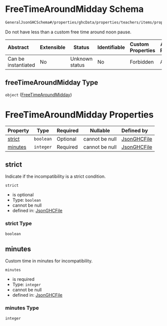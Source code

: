 # FreeTimeAroundMidday Schema

```txt
GeneralJsonGHCSchema#/properties/ghcData/properties/teachers/items/properties/settings/items/properties/incompatibilities/properties/freeTimeAroundMidday
```

Do not have less than a custom free time around noon pause.


| Abstract            | Extensible | Status         | Identifiable | Custom Properties | Additional Properties | Access Restrictions | Defined In                                                         |
| :------------------ | ---------- | -------------- | ------------ | :---------------- | --------------------- | ------------------- | ------------------------------------------------------------------ |
| Can be instantiated | No         | Unknown status | No           | Forbidden         | Allowed               | none                | [ghc.schema.json\*](../out/ghc.schema.json "open original schema") |

## freeTimeAroundMidday Type

`object` ([FreeTimeAroundMidday](ghc-properties-ghcdata-properties-teachers-teacher-properties-settings-periodsetting-properties-incompatibilities-properties-freetimearoundmidday.md))

# FreeTimeAroundMidday Properties

| Property            | Type      | Required | Nullable       | Defined by                                                                                                                                                                                                                                                                                                                                                            |
| :------------------ | --------- | -------- | -------------- | :-------------------------------------------------------------------------------------------------------------------------------------------------------------------------------------------------------------------------------------------------------------------------------------------------------------------------------------------------------------------- |
| [strict](#strict)   | `boolean` | Optional | cannot be null | [JsonGHCFile](ghc-properties-ghcdata-properties-teachers-teacher-properties-settings-periodsetting-properties-incompatibilities-properties-freetimearoundmidday-properties-strict.md "GeneralJsonGHCSchema#/properties/ghcData/properties/teachers/items/properties/settings/items/properties/incompatibilities/properties/freeTimeAroundMidday/properties/strict")   |
| [minutes](#minutes) | `integer` | Required | cannot be null | [JsonGHCFile](ghc-properties-ghcdata-properties-teachers-teacher-properties-settings-periodsetting-properties-incompatibilities-properties-freetimearoundmidday-properties-minutes.md "GeneralJsonGHCSchema#/properties/ghcData/properties/teachers/items/properties/settings/items/properties/incompatibilities/properties/freeTimeAroundMidday/properties/minutes") |

## strict

Indicate if the incompatibility is a strict condition.


`strict`

-   is optional
-   Type: `boolean`
-   cannot be null
-   defined in: [JsonGHCFile](ghc-properties-ghcdata-properties-teachers-teacher-properties-settings-periodsetting-properties-incompatibilities-properties-freetimearoundmidday-properties-strict.md "GeneralJsonGHCSchema#/properties/ghcData/properties/teachers/items/properties/settings/items/properties/incompatibilities/properties/freeTimeAroundMidday/properties/strict")

### strict Type

`boolean`

## minutes

Custom time in minutes for incompatibility.


`minutes`

-   is required
-   Type: `integer`
-   cannot be null
-   defined in: [JsonGHCFile](ghc-properties-ghcdata-properties-teachers-teacher-properties-settings-periodsetting-properties-incompatibilities-properties-freetimearoundmidday-properties-minutes.md "GeneralJsonGHCSchema#/properties/ghcData/properties/teachers/items/properties/settings/items/properties/incompatibilities/properties/freeTimeAroundMidday/properties/minutes")

### minutes Type

`integer`
